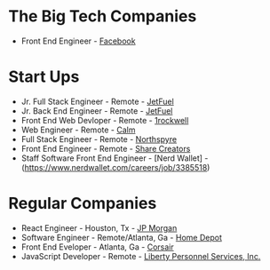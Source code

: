 # The Big Tech Companies
- Front End Engineer - [Facebook](https://www.facebook.com/careers/v2/jobs/398439901421999/)

# Start Ups
- Jr. Full Stack Engineer - Remote - [JetFuel](https://jobs.lever.co/jetfuel/35d711c1-5457-4a45-b392-891fc6d7439b/apply)
- Jr. Back End Engineer - Remote -  [JetFuel](https://jobs.lever.co/jetfuel/01cf417f-872d-4bdc-a95b-90d91aeae67a)
- Front End Web Devloper - Remote - [1rockwell](https://1r.hirehive.com/job/75610/web-developer-front-end-remote)
- Web Engineer - Remote - [Calm](https://boards.greenhouse.io/calm/jobs/5411394002)
- Full Stack Engineer - Remote - [Northspyre](https://www.linkedin.com/jobs/view/2679429139/?refId=QF7AaixYRCah7eOlbTcHPw%3D%3D)
- Front End Engineer - Remote - [Share Creators](https://triplebyte.com/users/sign_up?cr=K0mhbKA&fkey=bRdOyQo&ref=jb_linkedin_3nqgl2m-san-francisco-ca-united-states&rr=VHMbjXa)
- Staff Software Front End Engineer - [Nerd Wallet] - (https://www.nerdwallet.com/careers/job/3385518)

# Regular Companies
- React Engineer - Houston, Tx - [JP Morgan](https://jpmc.fa.oraclecloud.com/hcmUI/CandidateExperience/en/sites/CX_1001/requisitions/preview/210134845/?location=Houston%252C+TX%252C+United+States&locationId=300000020691519&locationLevel=city&radius=0&radiusUnit=MI)
- Software Engineer - Remote/Atlanta, Ga - [Home Depot](https://careers.homedepot.com/job/13736510/software-engineer-virtual-atlanta-ga/)
- Front End Eveloper - Atlanta, Ga - [Corsair](https://edix.fa.us2.oraclecloud.com/hcmUI/CandidateExperience/en/sites/CX_1/job/6168?utm_medium=jobshare)
- JavaScript Developer - Remote - [Liberty Personnel Services, Inc. ](https://www.linkedin.com/jobs/view/2701881651/?alternateChannel=search&refId=qYcESpcxMT5NCJ%2Fbom4BcQ%3D%3D&trackingId=UXn3T8Ys9XaYuZ%2BR5Q3Jcg%3D%3D&trk=d_flagship3_postapply_immediate_screener_modal)
